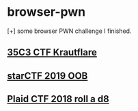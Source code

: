 # browser-pwn
[+] some browser PWN challenge I finished.

## [35C3 CTF Krautflare ](https://abiondo.me/2019/01/02/exploiting-math-expm1-v8/#triggering-an-oob-access?tdsourcetag=s_pctim_aiomsg)

## [starCTF 2019 OOB](https://github.com/ret2p4nda/browser-pwn/tree/master/oob)

## [Plaid CTF 2018 roll a d8](https://github.com/ret2p4nda/browser-pwn/tree/master/roll%20a%20d8)

